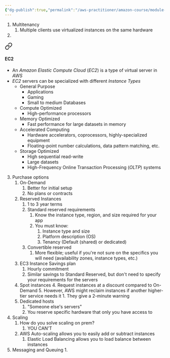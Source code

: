 ```yaml
---
{"dg-publish":true,"permalink":"/aws-practitioner/amazon-course/module-2-compute-in-the-cloud/","noteIcon":""}
---
```


1. Multitenancy
	1. Multiple clients use virtualized instances on the same hardware
2. 
<div class="transclusion internal-embed is-loaded"><a class="markdown-embed-link" href="/aws-practitioner/amazon-course/aws-definitions/ec-2/#ec-2" aria-label="Open link"><svg xmlns="http://www.w3.org/2000/svg" width="24" height="24" viewBox="0 0 24 24" fill="none" stroke="currentColor" stroke-width="2" stroke-linecap="round" stroke-linejoin="round" class="svg-icon lucide-link"><path d="M10 13a5 5 0 0 0 7.54.54l3-3a5 5 0 0 0-7.07-7.07l-1.72 1.71"></path><path d="M14 11a5 5 0 0 0-7.54-.54l-3 3a5 5 0 0 0 7.07 7.07l1.71-1.71"></path></svg></a><div class="markdown-embed">



#### EC2
- An *Amazon Elastic Compute Cloud* (*EC2*) is a type of virtual server in *AWS*
- *EC2* servers can be specialized with different *Instance Types*
	- General Purpose
		- Applications
		- Gaming
		- Small to medium Databases
	- Compute Optimized
		- High-performance processors
	- Memory Optimized
		- Fast performance for large datasets in memory
	- Accelerated Computing
		- Hardware accelerators, coprocessors, highly-specialized equipment
		- Floating-point number calculations, data pattern matching, etc.
	- Storage Optimized
		- High sequential read-write
		- Large datasets
		- High-Frequency Online Transaction Processing (*OLTP*) systems







</div></div>

3. Purchase options
	1. On-Demand
		1. Better for initial setup
		2. No plans or contracts
	2. Reserved Instances
		1. 1 to 3 year terms
		2. Standard reserved requirements
			1. Know the instance type, region, and size required for your app
			2. You must know:
				1. Instance type and size
				2. Platform description (OS)
				3. Tenancy (Default (shared) or dedicated)
		3. Convertible reserved
			1. More flexible; useful if you're not sure on the specifics you will need (availability zones, instance types, etc.)
	3. EC3 Instance Savings plan
		1. Hourly commitment
		2. Similar savings to Standard Reserved, but don't need to specify your requirements for the servers
	4. Spot instances
		4. Request instances at a discount compared to On-Demand
		5. However, AWS might reclaim instances if another higher-tier service needs it
			1. They give a 2-minute warning
	5. Dedicated hosts
		1. "Someone else's servers"
		2. You reserve specific hardware that only you have access to
4. Scaling
	1. How do you solve scaling on prem?
		1. YOU CAN'T
	2. AWS Auto-scaling allows you to easily add or subtract instances
		1. Elastic Load Balancing allows you to load balance between instances
5. Messaging and Queuing
	1. 